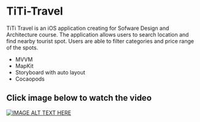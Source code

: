 # TiTi-Travel
TiTi Travel is an iOS application creating for Sofware Design and Architecture course. The application allows users to search location and find nearby tourist spot. Users are able to filter categories and price range of the spots.

- MVVM
- MapKit
- Storyboard with auto layout
- Cocaopods

## Click image below to watch the video
[![IMAGE ALT TEXT HERE](https://www.youtube.com/watch?v=OUXG7hI16-E/0.jpg)](https://www.youtube.com/watch?v=OUXG7hI16-E)
